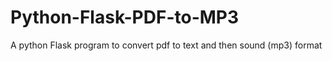 # Python-Flask-PDF-to-MP3
A python Flask program to convert pdf to text and then sound (mp3) format
